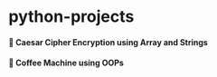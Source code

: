 # python-projects

<h4>📌 Caesar Cipher Encryption using Array and Strings </h4>
<h4>📌 Coffee Machine using OOPs </h4>

